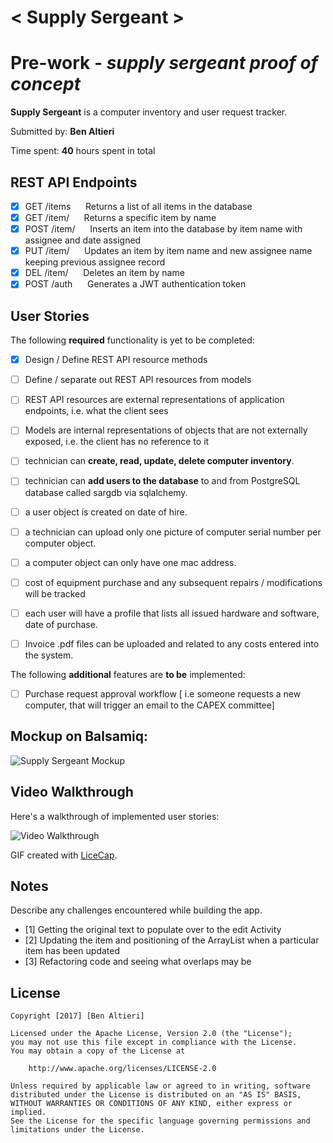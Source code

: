 # < Supply Sergeant >

# Pre-work - *supply sergeant proof of concept*

**Supply Sergeant** is a computer inventory and user request tracker.

Submitted by: **Ben Altieri**

Time spent: **40** hours spent in total

## REST API Endpoints

* [x] GET /items &nbsp;&nbsp;&nbsp;&nbsp; Returns a list of all items in the database
* [x] GET /item/<name> &nbsp;&nbsp;&nbsp;&nbsp; Returns a specific item by name
* [x] POST /item/<name> &nbsp;&nbsp;&nbsp;&nbsp; Inserts an item into the database by item name with assignee and date assigned
* [x] PUT /item/<name> &nbsp;&nbsp;&nbsp;&nbsp; Updates an item by item name and new assignee name keeping previous assignee record
* [x] DEL /item/<name> &nbsp;&nbsp;&nbsp;&nbsp; Deletes an item by name
* [x] POST /auth &nbsp;&nbsp;&nbsp;&nbsp; Generates a JWT authentication token

## User Stories

The following **required** functionality is yet to be completed:

* [x] Design / Define REST API resource methods
* [ ] Define / separate out REST API resources from models
* [ ] REST API resources are external representations of application endpoints, i.e. what the client sees
* [ ] Models are internal representations of objects that are not externally exposed, i.e. the client has no reference to it
* [ ] technician can **create, read, update, delete computer inventory**.
* [ ] technician can **add users to the database** to and from PostgreSQL database called sargdb via sqlalchemy.
* [ ] a user object is created on date of hire.
* [ ] a technician can upload only one picture of computer serial number per computer object.
* [ ] a computer object can only have one mac address.
* [ ] cost of equipment purchase and any subsequent repairs / modifications will be tracked
* [ ] each user will have a profile that lists all issued hardware and software, date of purchase.
* [ ] Invoice .pdf files can be uploaded and related to any costs entered into the system.


The following **additional** features are **to be** implemented:

* [ ] Purchase request approval workflow [ i.e someone requests a new computer, that will trigger an email to the CAPEX committee]

## Mockup on Balsamiq:

<img src='https://autodidactica.mybalsamiq.com/mockups/5883960.png?key=0944258a85141fb06484b669a7cf3b95451f585e' title='Supply Sergeant Mockup' width='' alt='Supply Sergeant Mockup' />

## Video Walkthrough 

Here's a walkthrough of implemented user stories:

<img src='https://www.google.com' title='Video Walkthrough' width='' alt='Video Walkthrough' />

GIF created with [LiceCap](http://www.cockos.com/licecap/).

## Notes

Describe any challenges encountered while building the app.
* [1] Getting the original text to populate over to the edit Activity
* [2] Updating the item and positioning of the ArrayList when a particular item has been updated
* [3] Refactoring code and seeing what overlaps may be

## License

    Copyright [2017] [Ben Altieri]

    Licensed under the Apache License, Version 2.0 (the "License");
    you may not use this file except in compliance with the License.
    You may obtain a copy of the License at

        http://www.apache.org/licenses/LICENSE-2.0

    Unless required by applicable law or agreed to in writing, software
    distributed under the License is distributed on an "AS IS" BASIS,
    WITHOUT WARRANTIES OR CONDITIONS OF ANY KIND, either express or implied.
    See the License for the specific language governing permissions and
    limitations under the License.
